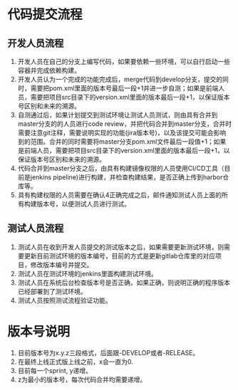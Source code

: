 # 代码提交流程

## 开发人员流程

1. 开发人员在自己的分支上编写代码，如果要依赖一些环境，可以自行启动一些容器并完成依赖构建。
2. 开发人员认为一个完成的功能完成后，merge代码到develop分支，提交的同时，需要把pom.xml里面的版本号最后一段+1并进一步自测；如果是前端人员，需要把项目src目录下的version.xml里面的版本最后一段+1，以保证版本号区别和未来的溯源。
3. 自测通过后，如果计划提交到测试环境让测试人员测试，则由具有合并到master分支的的人员进行code review，并把代码合并到master分支，合并时需要注意git注释，需要说明实现的功能(jira版本号)，以及该提交可能会影响到的范围。合并的同时需要将master分支pom.xml文件最后一段值+1；如果是前端人员，需要把项目src目录下的version.xml里面的版本最后一段+1，以保证版本号区别和未来的溯源。
4. 代码合并到master分支之后，由具有构建镜像权限的人员使用CI/CD工具（目前是jenkins pipeline)进行构建，并检查构建结果，是否正确上传到harbor仓库等。
5. 具有构建权限的人员需要在确认4正确完成之后，邮件通知测试人员上面的所有构建版本号，以便测试人员进行测试。

## 测试人员流程

1. 测试人员在收到开发人员提交的测试版本之后，如果需要更新测试环境，则需要更新目前测试环境的版本编号，目前的方式是更新gitlab仓库里的对应项目，修改版本编号并提交。
2. 测试人员在测试环境的jenkins里面构建测试环境。
3. 测试人员在系统后台检查版本号是否正确，如果正确，则说明正确的程序版本已经部署到了测试环境。
4. 测试人员按照测试流程验证功能。

# 版本号说明

1. 目前版本号为x.y.z三段格式，后面跟-DEVELOP或者-RELEASE。
2. 在最终上线正式版上线之前，x会一直为0.
3. 目前每一个sprint, y递增。
4. z为最小的版本号，每次代码合并均需要递增。